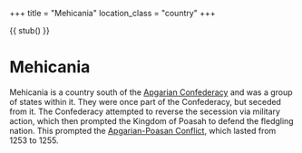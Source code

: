+++
title = "Mehicania"
location_class = "country"
+++

{{ stub() }}

# Mehicania

Mehicania is a country south of the [Apgarian Confederacy](@/locations/apgar.md) and was a group of states within it. They were once part of the Confederacy, but seceded from it. The Confederacy attempted to reverse the secession via military action, which then prompted the Kingdom of Poasah to defend the fledgling nation. This prompted the [Apgarian-Poasan Conflict](@/misc/apgarian-poasan-conflict.md), which lasted from 1253 to 1255.